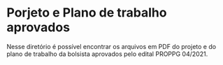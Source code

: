 # Porjeto e Plano de trabalho aprovados

Nesse diretório é possível encontrar os arquivos em PDF do projeto e do plano de trabalho da bolsista aprovados pelo edital PROPPG 04/2021.

